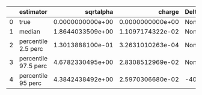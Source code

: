 |    | estimator            |        sqrtalpha |           charge | Delta Phi_phi      | Ncycles vacuum     |
|---:|:---------------------|-----------------:|-----------------:|:-------------------|:-------------------|
|  0 | true                 | 0.0000000000e+00 | 0.0000000000e+00 | None               | 122231.97431814179 |
|  1 | median               | 1.8644033509e+00 | 1.1097174322e-02 | None               | None               |
|  2 | percentile 2.5 perc  | 1.3013888100e-01 | 3.2631010263e-04 | None               | None               |
|  3 | percentile 97.5 perc | 4.6782330495e+00 | 2.8308512969e-02 | None               | None               |
|  4 | percentile 95 perc   | 4.3842438492e+00 | 2.5970306680e-02 | -40.43369654635899 | None               |